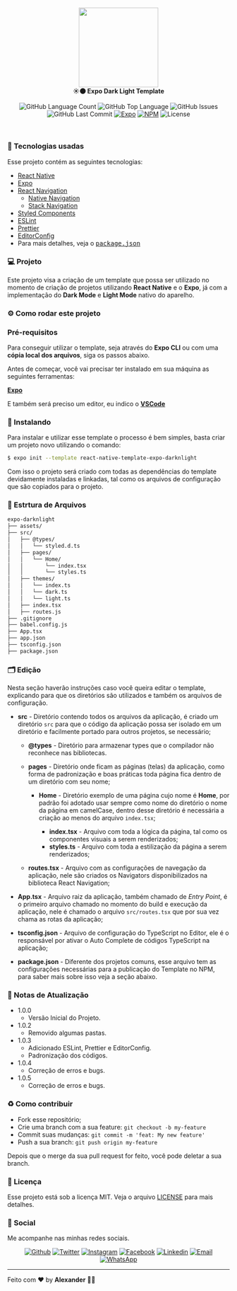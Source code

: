 <h4 align="center">
  <img src=".github/01.gif" width="180px" /></br>
 <b>☀🌑 Expo Dark Light Template</b>
</h4>
<p align="center">
    <img alt="GitHub Language Count" src="https://img.shields.io/github/languages/count/ialexanderbrito/expo-darknlight?style=flat-square">
    <img alt="GitHub Top Language" src="https://img.shields.io/github/languages/top/ialexanderbrito/expo-darknlight?style=flat-square">
    <img alt="GitHub Issues" src="https://img.shields.io/github/issues/ialexanderbrito/expo-darknlight?style=flat-square">
    <img alt="GitHub Last Commit" src="https://img.shields.io/github/last-commit/ialexanderbrito/expo-darknlight?style=flat-square">
    <a href="https://www.npmjs.com/package/react-native-template-expo-darknlight">
    <img alt="Expo" src="https://img.shields.io/npm/v/expo.svg?label=Expo&style=flat-square"></a>
    <a href="https://www.npmjs.com/package/react-native-template-expo-darknlight">
    <img alt="NPM" src="https://img.shields.io/npm/v/react-native-template-expo-darknlight.svg?label=Expo%20Dark%20n%20Light&style=flat-square"></a>
    <img alt="License" src="https://img.shields.io/github/license/ialexanderbrito/expo-darknlight?style=flat-square">
</p>
<br>

### :rocket: Tecnologias usadas
Esse projeto contém as seguintes tecnologias:
- [React Native](https://reactnative.dev/)
- [Expo](https://expo.io/)
- [React Navigation](https://reactnavigation.org/)
  - [Native Navigation](https://reactnavigation.org/)
  - [Stack Navigation](https://reactnavigation.org/)
- [Styled Components](https://styled-components.com/)
- [ESLint](https://eslint.org/)
- [Prettier](https://prettier.io/)
- [EditorConfig](https://editorconfig.org/)
- Para mais detalhes, veja o <kbd>[package.json](./package.json)</kbd>

### 💻 Projeto

Este projeto visa a criação de um template que possa ser utilizado no momento de criação de projetos utilizando **React Native** e o **Expo**, já com a implementação
do **Dark Mode** e **Light Mode** nativo do aparelho.

### ⚙ Como rodar este projeto

### Pré-requisitos

Para conseguir utilizar o template, seja através do **Expo CLI** ou com uma **cópia local dos arquivos**, siga os passos abaixo.

Antes de começar, você vai precisar ter instalado em sua máquina as seguintes ferramentas:

**[Expo](https://expo.io)**

E também será preciso um editor, eu indico o **[VSCode](https://code.visualstudio.com/)**

### 🧭 Instalando

Para instalar e utilizar esse template o processo é bem simples, basta criar um projeto novo utilizando o comando:

```bash
$ expo init --template react-native-template-expo-darknlight
```

Com isso o projeto será criado com todas as dependências do template devidamente instaladas e linkadas, tal como os arquivos de configuração que são copiados para o projeto.

### 📁 Estrtura de Arquivos

```bash
expo-darknlight
├── assets/
├── src/
│   ├── @types/
│   │   └── styled.d.ts
│   ├── pages/
│   │   └── Home/
│   │       └── index.tsx
│   │       └── styles.ts
│   ├── themes/
│   │   └── index.ts
│   │   └── dark.ts
│   │   └── light.ts
│   ├── index.tsx
│   ├── routes.js
├── .gitignore
├── babel.config.js
├── App.tsx
├── app.json
├── tsconfig.json
├── package.json
 ```

### 🗂 Edição

Nesta seção haverão instruções caso você queira editar o template, explicando para que os diretórios são utilizados e também os arquivos de configuração.

- **src** - Diretório contendo todos os arquivos da aplicação, é criado um diretório `src` para que o código da aplicação possa ser isolado em um diretório e facilmente portado para outros projetos, se necessário;


  - **@types** - Diretório para armazenar types que o compilador não reconhece nas bibliotecas.

  - **pages** - Diretório onde ficam as páginas (telas) da aplicação, como forma de padronização e boas práticas toda página fica dentro de um diretório com seu nome;

    - **Home** - Diretório exemplo de uma página cujo nome é **Home**, por padrão foi adotado usar sempre como nome do diretório o nome da página em camelCase, dentro desse diretório é necessária a criação ao menos do arquivo `index.tsx`;

      - **index.tsx** - Arquivo com toda a lógica da página, tal como os componentes visuais a serem renderizados;
      - **styles.ts** - Arquivo com toda a estilização da página a serem renderizados;

  - **routes.tsx** - Arquivo com as configurações de navegação da aplicação, nele são criados os Navigators disponibilizados na biblioteca React Navigation;

- **App.tsx** - Arquivo raiz da aplicação, também chamado de _Entry Point_, é o primeiro arquivo chamado no momento do build e execução da aplicação, nele é chamado o arquivo `src/routes.tsx` que por sua vez chama as rotas da aplicação;

- **tsconfig.json** - Arquivo de configuração do TypeScript no Editor, ele é o responsável por ativar o Auto Complete de códigos TypeScript na aplicação;

- **package.json** - Diferente dos projetos comuns, esse arquivo tem as configurações necessárias para a publicação do Template no NPM, para saber mais sobre isso veja a seção abaixo.

### 🔄 Notas de Atualização

- 1.0.0
  - Versão Inicial do Projeto.
- 1.0.2
  - Removido algumas pastas.
- 1.0.3
  - Adicionado ESLint, Prettier e EditorConfig.
  - Padronização dos códigos.
- 1.0.4
  - Correção de erros e bugs.
- 1.0.5
  - Correção de erros e bugs.

### :recycle: Como contribuir

- Fork esse repositório;
- Crie uma branch com a sua feature: `git checkout -b my-feature`
- Commit suas mudanças: `git commit -m 'feat: My new feature'`
- Push a sua branch: `git push origin my-feature`

Depois que o merge da sua pull request for feito, você pode deletar a sua branch.

### :memo: Licença

Esse projeto está sob a licença MIT. Veja o arquivo [LICENSE](LICENSE) para mais detalhes.

### 📱 Social

Me acompanhe nas minhas redes sociais.

<p align="center">

   <a href="https://github.com/ialexanderbrito" target="_blank" >
    <img alt="Github" src="https://img.shields.io/badge/-Github-lightgrey?style=flat-square&logo=Github&logoColor=white"></a>

 <a href="https://twitter.com/ialexanderbrito" target="_blank" >
     <img alt="Twitter" src="https://img.shields.io/badge/-Twitter-9cf?style=flat-square&logo=Twitter&logoColor=white"></a>

  <a href="https://instagram.com/ialexanderbrito" target="_blank" >
    <img alt="Instagram" src="https://img.shields.io/badge/-Instagram-ff2b8e?style=flat-square&logo=Instagram&logoColor=white"></a>

  <a href="https://facebook.com/ialexanderbrito" target="_blank" >
    <img alt="Facebook" src="https://img.shields.io/badge/-Facebook-blue?style=flat-square&logo=Facebook&logoColor=white"></a>

  <a href="https://www.linkedin.com/in/ialexanderbrito/" target="_blank" >
    <img alt="Linkedin" src="https://img.shields.io/badge/-Linkedin-blue?style=flat-square&logo=Linkedin&logoColor=white"></a>

  <a href="mailto:ialexanderbrito@gmail.com" target="_blank" >
    <img alt="Email" src="https://img.shields.io/badge/-Email-c14438?style=flat-square&logo=Gmail&logoColor=white"></a>

  <a href="https://api.whatsapp.com/send?phone=5521979434402" target="_blank" >
    <img alt="WhatsApp" src="https://img.shields.io/badge/-WhatsApp-brightgreen?style=flat-square&logo=WhatsApp&logoColor=white"></a>
</p>

---

Feito com ❤️ by **Alexander** 🤙🏾
